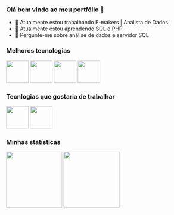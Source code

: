 ### Olá bem vindo ao meu portfólio 👋

- 🔭 Atualmente estou trabalhando E-makers | Analista de Dados
- 🌱 Atualmente estou aprendendo SQL e PHP
- 💬 Pergunte-me sobre análise de dados e servidor SQL

### Melhores tecnologias

<div>
   <img src="https://cdn.jsdelivr.net/gh/devicons/devicon@latest/icons/mysql/mysql-original-wordmark.svg" width = "60"/>        
   <img src="https://cdn.jsdelivr.net/gh/devicons/devicon@latest/icons/microsoftsqlserver/microsoftsqlserver-original-wordmark.svg"  width = "60"/>
   <img src="https://cdn.jsdelivr.net/gh/devicons/devicon@latest/icons/php/php-original.svg"  width = "60"/>
   <img src="https://cdn.jsdelivr.net/gh/devicons/devicon@latest/icons/grafana/grafana-original.svg" width = "60"/>
</div>

### Tecnlogias que gostaria de trabalhar

<div>
   <img src="https://cdn.jsdelivr.net/gh/devicons/devicon@latest/icons/python/python-original-wordmark.svg"  width = "60"/>
   <img src="https://cdn.jsdelivr.net/gh/devicons/devicon@latest/icons/javascript/javascript-original.svg" width = "60"/>
</div>

### Minhas statísticas

<div>
  <a href="https://github.com/VictorGabrielAbreu">
    <img  height="150em" width = "150em"src="https://github-readme-stats.vercel.app/api/top-langs/?username=VictorGabrielAbreu&layout=compact&langs_count=7&theme=dark"/>
    <img height="150em" src="https://github-readme-stats.vercel.app/api?username=VictorGabrielAbreu&show_icons=true&theme=dark&include_all_commits=true&count_private=true"/>
  </a>
</div>
